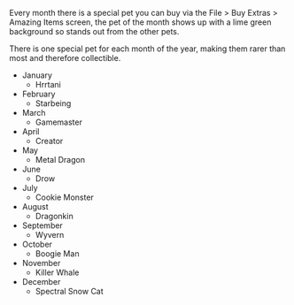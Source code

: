Every month there is a special pet you can buy via the File > Buy Extras > Amazing Items screen, the pet of the month shows up with a lime green background so stands out from the other pets.

There is one special pet for each month of the year, making them rarer than most and therefore collectible.

*   January
    *   Hrrtani
*   February
    *   Starbeing
*   March
    *   Gamemaster
*   April
    *   Creator
*   May
    *   Metal Dragon
*   June
    *   Drow
*   July
    *   Cookie Monster
*   August
    *   Dragonkin
*   September
    *   Wyvern
*   October
    *   Boogie Man
*   November
    *   Killer Whale
*   December
    *   Spectral Snow Cat